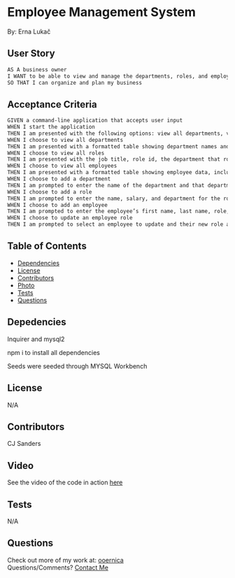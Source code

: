 # Employee Management System
By: Erna Lukač

## User Story

```md
AS A business owner
I WANT to be able to view and manage the departments, roles, and employees in my company
SO THAT I can organize and plan my business
```

## Acceptance Criteria
```md
GIVEN a command-line application that accepts user input
WHEN I start the application
THEN I am presented with the following options: view all departments, view all roles, view all employees, add a department, add a role, add an employee, and update an employee role
WHEN I choose to view all departments
THEN I am presented with a formatted table showing department names and department ids
WHEN I choose to view all roles
THEN I am presented with the job title, role id, the department that role belongs to, and the salary for that role
WHEN I choose to view all employees
THEN I am presented with a formatted table showing employee data, including employee ids, first names, last names, job titles, departments, salaries, and managers that the employees report to
WHEN I choose to add a department
THEN I am prompted to enter the name of the department and that department is added to the database
WHEN I choose to add a role
THEN I am prompted to enter the name, salary, and department for the role and that role is added to the database
WHEN I choose to add an employee
THEN I am prompted to enter the employee’s first name, last name, role, and manager, and that employee is added to the database
WHEN I choose to update an employee role
THEN I am prompted to select an employee to update and their new role and this information is updated in the database 
```
    
## Table of Contents
- [Dependencies](#Dependencies)
- [License](#License)
- [Contributors](#Contributors)
- [Photo](#Photo)
- [Tests](#Tests)
- [Questions](#Questions)
    
## Depedencies

Inquirer and mysql2 

npm i to install all dependencies

Seeds were seeded through MYSQL Workbench
          
## License
N/A
          
## Contributors
CJ Sanders 

## Video

See the video of the code in action [here](https://drive.google.com/file/d/1HbLkUq0co6ZI099sst7Xlk0MwQr4gUVr/view)

## Tests
N/A
    
## Questions
Check out more of my work at: [ooernica](https://www.github.com/ooernica)  
Questions/Comments? [Contact Me](mailto:e.lukac@outlook.com)

